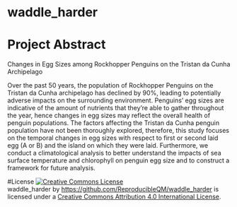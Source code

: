 # waddle_harder

# Project Abstract
Changes in Egg Sizes among Rockhopper Penguins on the Tristan da Cunha Archipelago


Over the past 50 years, the population of Rockhopper Penguins on the Tristan da Cunha archipelago has declined by 90%, leading to potentially adverse impacts on the surrounding environment. Penguins’ egg sizes are indicative of the amount of nutrients that they’re able to gather throughout the year, hence changes in egg sizes may reflect the overall health of penguin populations. The factors affecting the Tristan da Cunha penguin population have not been thoroughly explored, therefore, this study focuses on the temporal changes in egg sizes with respect to first or second laid egg (A or B) and the island on which they were laid. Furthermore, we conduct a climatological analysis to better understand the impacts of sea surface temperature and chlorophyll on penguin egg size and to construct a framework for future analysis. 


#License
<a rel="license" href="http://creativecommons.org/licenses/by/4.0/"><img alt="Creative Commons License" style="border-width:0" src="https://i.creativecommons.org/l/by/4.0/88x31.png" /></a><br /><span xmlns:dct="http://purl.org/dc/terms/" property="dct:title">waddle_harder</span> by <a xmlns:cc="http://creativecommons.org/ns#" href="https://github.com/ReproducibleQM/waddle_harder" property="cc:attributionName" rel="cc:attributionURL">https://github.com/ReproducibleQM/waddle_harder</a> is licensed under a <a rel="license" href="http://creativecommons.org/licenses/by/4.0/">Creative Commons Attribution 4.0 International License</a>.